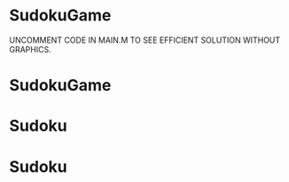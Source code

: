 # SudokuGame
UNCOMMENT CODE IN MAIN.M TO SEE EFFICIENT SOLUTION WITHOUT GRAPHICS.
# SudokuGame
# Sudoku
# Sudoku
